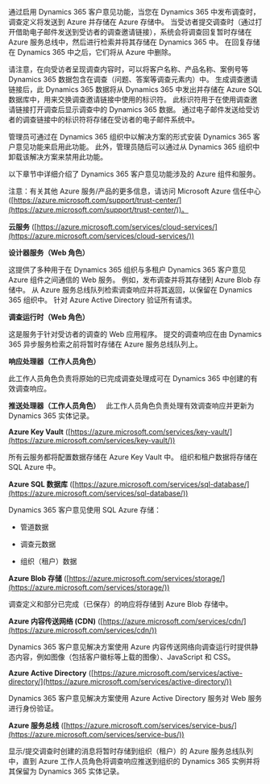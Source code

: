 通过启用 Dynamics 365 客户意见功能，当您在 Dynamics 365 中发布调查时，调查定义将发送到 Azure 并存储在 Azure 存储中。 当受访者提交调查时（通过打开借助电子邮件发送到受访者的调查邀请链接），系统会将调查回复暂时存储在 Azure 服务总线中，然后进行检索并将其存储在 Dynamics 365 中。 在回复存储在 Dynamics 365 中之后，它们将从 Azure 中删除。  
  
 请注意，在向受访者呈现调查内容时，可以将客户名称、产品名称、案例号等 Dynamics 365 数据包含在调查（问题、答案等调查元素内）中。 生成调查邀请链接后，此 Dynamics 365 数据将从 Dynamics 365 中发出并存储在 Azure SQL 数据库中，用来交换调查邀请链接中使用的标识符。 此标识符用于在使用调查邀请链接打开调查后显示调查中的 Dynamics 365 数据。 通过电子邮件发送给受访者的调查链接中的标识符将存储在受访者的电子邮件系统中。  
  
 管理员可通过在 Dynamics 365 组织中以解决方案的形式安装 Dynamics 365 客户意见功能来启用此功能。 此外，管理员随后可以通过从 Dynamics 365 组织中卸载该解决方案来禁用此功能。  
  
 以下章节中详细介绍了 Dynamics 365 客户意见功能涉及的 Azure 组件和服务。  
  
 注意：有关其他 Azure 服务/产品的更多信息，请访问 Microsoft Azure 信任中心 ([https://azure.microsoft.com/support/trust-center/](https://azure.microsoft.com/support/trust-center/))。  
  
 **云服务** ([https://azure.microsoft.com/services/cloud-services/](https://azure.microsoft.com/services/cloud-services/))  
  
 **设计器服务（Web 角色）**  
  
 这提供了多种用于在 Dynamics 365 组织与多租户 Dynamics 365 客户意见 Azure 组件之间通信的 Web 服务。  例如，发布调查并将其存储到 Azure Blob 存储中。  从 Azure 服务总线队列检索调查响应并将其返回，以保留在 Dynamics 365 组织中。  针对 Azure Active Directory 验证所有请求。  
  
 **调查运行时（Web 角色）**  
  
 这是服务于针对受访者的调查的 Web 应用程序。  提交的调查响应在由 Dynamics 365 异步服务检索之前将暂时存储在 Azure 服务总线队列上。  
  
 **响应处理器（工作人员角色）**  
  
 此工作人员角色负责将原始的已完成调查处理成可在 Dynamics 365 中创建的有效调查响应。  
  
 **推送处理器（工作人员角色）**   此工作人员角色负责处理有效调查响应并更新为 Dynamics 365 实体记录。 
 
 **Azure Key Vault** ([https://azure.microsoft.com/services/key-vault/](https://azure.microsoft.com/services/key-vault/))  
  
 所有云服务都将配置数据存储在 Azure Key Vault 中。  组织和租户数据将存储在 SQL Azure 中。  
  
 **Azure SQL 数据库** ([https://azure.microsoft.com/services/sql-database/](https://azure.microsoft.com/services/sql-database/))  
  
 Dynamics 365 客户意见使用 SQL Azure 存储：  
  
-   管道数据  
  
-   调查元数据  
  
-   组织（租户）数据  
  
 **Azure Blob 存储** ([https://azure.microsoft.com/services/storage/](https://azure.microsoft.com/services/storage/))  
  
 调查定义和部分已完成（已保存）的响应将存储到 Azure Blob 存储中。  
  
 **Azure 内容传送网络 (CDN)** ([https://azure.microsoft.com/services/cdn/](https://azure.microsoft.com/services/cdn/))  
  
 Dynamics 365 客户意见解决方案使用 Azure 内容传送网络向调查运行时提供静态内容，例如图像（包括客户徽标等上载的图像）、JavaScript 和 CSS。  
  
 **Azure Active Directory** ([https://azure.microsoft.com/services/active-directory/](https://azure.microsoft.com/services/active-directory/))  
  
 Dynamics 365 客户意见解决方案使用 Azure Active Directory 服务对 Web 服务进行身份验证。  
  
 **Azure 服务总线** ([https://azure.microsoft.com/services/service-bus/](https://azure.microsoft.com/services/service-bus/))  
  
 显示/提交调查时创建的消息将暂时存储到组织（租户）的 Azure 服务总线队列中，直到 Azure 工作人员角色将调查响应推送到组织的 Dynamics 365 实例并将其保留为 Dynamics 365 实体记录。

